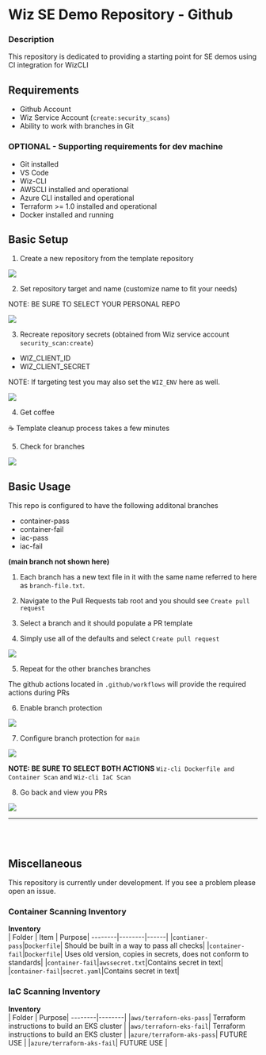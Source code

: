 # Wiz SE Demo Repository - Github

### Description
This repository is dedicated to providing a starting point for SE demos using CI integration for WizCLI

## Requirements

* Github Account
* Wiz Service Account (`create:security_scans`)
* Ability to work with branches in Git

### OPTIONAL - Supporting requirements for dev machine

* Git installed
* VS Code
* Wiz-CLI
* AWSCLI installed and operational
* Azure CLI installed and operational
* Terraform >= 1.0 installed and operational
* Docker installed and running

## Basic Setup

1. Create a new repository from the template repository

![](images/create_from_template.png)

2. Set repository target and name (customize name to fit your needs)

NOTE: BE SURE TO SELECT YOUR PERSONAL REPO

![](images/create_repo.png)

3. Recreate repository secrets (obtained from Wiz service account `security_scan:create`)
  * WIZ_CLIENT_ID
  * WIZ_CLIENT_SECRET

NOTE: If targeting test you may also set the `WIZ_ENV` here as well.

![](images/create_secrets.png)

4. Get coffee

☕️ Template cleanup process takes a few minutes

5. Check for branches

![](images/check_branches.png)


## Basic Usage

This repo is configured to have the following additonal branches

* container-pass
* container-fail
* iac-pass
* iac-fail

**(main branch not shown here)**

1. Each branch has a new text file in it with the same name referred to here as `branch-file.txt`.

2. Navigate to the Pull Requests tab root and you should see `Create pull request`

3. Select a branch and it should populate a PR template

4. Simply use all of the defaults and select `Create pull request`

![](images/create-pr.png)

5. Repeat for the other branches branches

The github actions located in `.github/workflows` will provide the required actions during PRs

6. Enable branch protection

![](images/branch-protection.png)

7. Configure branch protection for `main`

![](images/branch_policy.png)

**NOTE: BE SURE TO SELECT BOTH ACTIONS** `Wiz-cli Dockerfile and Container Scan` and `Wiz-cli IaC Scan`

8. Go back and view you PRs

![](images/prs_listed.png)

----------------------
</br>
</br>

## Miscellaneous

This repository is currently under development. If you see a problem please open an issue.

### Container Scanning Inventory

<b>Inventory</b></br>
| Folder | Item | Purpose|
--------|--------|------|
|`contianer-pass`|`Dockerfile`| Should be built in a way to pass all checks|
|`container-fail`|`Dockerfile`| Uses old version, copies in secrets, does not conform to standards|
|`container-fail`|`awssecret.txt`|Contains secret in text|
|`container-fail`|`secret.yaml`|Contains secret in text|

### IaC Scanning Inventory

<b>Inventory</b></br>
| Folder | Purpose|
--------|--------|
|`aws/terraforn-eks-pass`| Terraform instructions to build an EKS cluster |
|`aws/terraforn-eks-fail`| Terraform instructions to build an EKS cluster |
|`azure/terraform-aks-pass`| FUTURE USE |
|`azure/terraform-aks-fail`| FUTURE USE |

